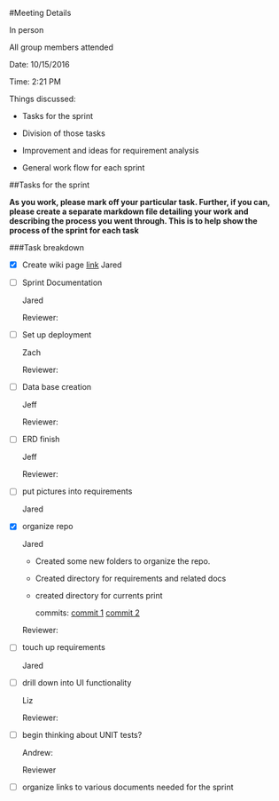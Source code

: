 #Meeting Details 

In person

All group members attended

Date: 10/15/2016 

Time: 2:21 PM 

Things discussed:

- Tasks for the sprint

- Division of those tasks

- Improvement and ideas for requirement analysis

- General work flow for each sprint

##Tasks for the sprint

**As you work, please mark off your particular task. Further, if you can, please create a separate markdown file detailing your work and describing the process you went through. This is to help show the process of the sprint for each task**

###Task breakdown 
- [x] Create wiki page
[link](https://github.com/jaredwelch1/softwareEngFinalProj/wiki)
Jared


- [ ] Sprint Documentation
	
	Jared 
	
	Reviewer:

- [ ] Set up deployment 
	
	Zach 
	
	Reviewer:

- [ ] Data base creation 
	
	Jeff
	
	Reviewer:

- [ ] ERD finish 
	
	Jeff

	Reviewer:

- [ ] put pictures into requirements 
	
	Jared

- [x] organize repo 
	
	Jared

	* Created some new folders to organize the repo.

	* Created directory for requirements and related docs

	* created directory for currents print

		commits: 
		[commit 1](https://github.com/jaredwelch1/softwareEngFinalProj/commit/6c2af192e3f4e0386efb33a45ca033d17e00037d)
		[commit 2](https://github.com/jaredwelch1/softwareEngFinalProj/commit/b15b10bf5b5f3c3549c0a10f63b65682405000a1)
	
	Reviewer:

- [ ] touch up requirements 
	
	Jared 

- [ ] drill down into UI functionality 
	
	Liz 
	
	Reviewer: 

- [ ] begin thinking about UNIT tests?
	
	Andrew: 
	
	Reviewer

- [ ] organize links to various documents needed for the sprint